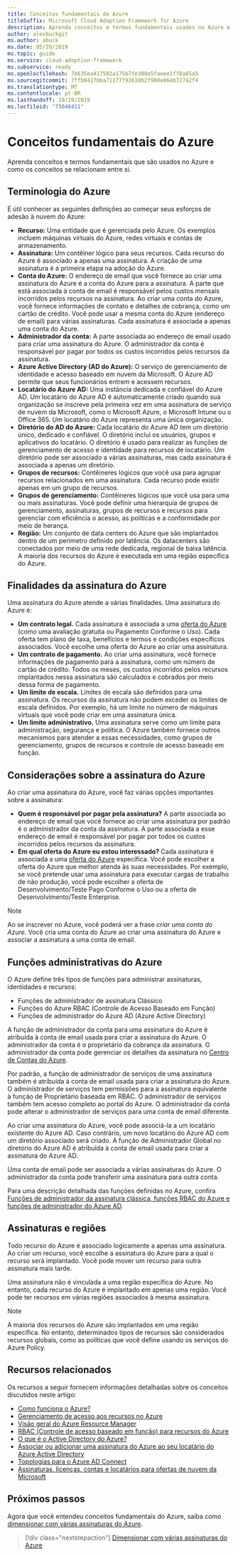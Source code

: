```yaml
---
title: Conceitos fundamentais do Azure
titleSuffix: Microsoft Cloud Adoption Framework for Azure
description: Aprenda conceitos e termos fundamentais usados no Azure e como os conceitos se relacionam entre si.
author: alexbuckgit
ms.author: abuck
ms.date: 05/20/2019
ms.topic: guide
ms.service: cloud-adoption-framework
ms.subservice: ready
ms.openlocfilehash: 7b635ea417502a175b7fe308e5faeee1ff8a65a5
ms.sourcegitcommit: 7ffb0427bba71177f92618b2f980e864b72742f4
ms.translationtype: MT
ms.contentlocale: pt-BR
ms.lasthandoff: 10/29/2019
ms.locfileid: "73048411"
---
```

# <a name="azure-fundamental-concepts"></a>Conceitos fundamentais do Azure

Aprenda conceitos e termos fundamentais que são usados no Azure e como os conceitos se relacionam entre si.

## <a name="azure-terminology"></a>Terminologia do Azure

É útil conhecer as seguintes definições ao começar seus esforços de adesão à nuvem do Azure:

- **Recurso:** Uma entidade que é gerenciada pelo Azure. Os exemplos incluem máquinas virtuais do Azure, redes virtuais e contas de armazenamento.
- **Assinatura:** Um contêiner lógico para seus recursos. Cada recurso do Azure é associado a apenas uma assinatura. A criação de uma assinatura é a primeira etapa na adoção do Azure.
- **Conta do Azure:** O endereço de email que você fornece ao criar uma assinatura do Azure é a conta do Azure para a assinatura. A parte que está associada à conta de email é responsável pelos custos mensais incorridos pelos recursos na assinatura. Ao criar uma conta do Azure, você fornece informações de contato e detalhes de cobrança, como um cartão de crédito. Você pode usar a mesma conta do Azure (endereço de email) para várias assinaturas. Cada assinatura é associada a apenas uma conta do Azure.
- **Administrador da conta:** A parte associada ao endereço de email usado para criar uma assinatura do Azure. O administrador da conta é responsável por pagar por todos os custos incorridos pelos recursos da assinatura.
- **Azure Active Directory (AD do Azure):** O serviço de gerenciamento de identidade e acesso baseado em nuvem da Microsoft. O Azure AD permite que seus funcionários entrem e acessem recursos.
- **Locatário do Azure AD:** Uma instância dedicada e confiável do Azure AD. Um locatário do Azure AD é automaticamente criado quando sua organização se inscreve pela primeira vez em uma assinatura de serviço de nuvem da Microsoft, como o Microsoft Azure, o Microsoft Intune ou o Office 365. Um locatário do Azure representa uma única organização.
- **Diretório do AD do Azure:** Cada locatário do Azure AD tem um diretório único, dedicado e confiável. O diretório inclui os usuários, grupos e aplicativos do locatário. O diretório é usado para realizar as funções de gerenciamento de acesso e identidade para recursos de locatário. Um diretório pode ser associado a várias assinaturas, mas cada assinatura é associada a apenas um diretório.
- **Grupos de recursos:** Contêineres lógicos que você usa para agrupar recursos relacionados em uma assinatura. Cada recurso pode existir apenas em um grupo de recursos.
- **Grupos de gerenciamento:** Contêineres lógicos que você usa para uma ou mais assinaturas. Você pode definir uma hierarquia de grupos de gerenciamento, assinaturas, grupos de recursos e recursos para gerenciar com eficiência o acesso, as políticas e a conformidade por meio de herança.
- **Região:** Um conjunto de data centers do Azure que são implantados dentro de um perímetro definido por latência. Os datacenters são conectados por meio de uma rede dedicada, regional de baixa latência. A maioria dos recursos do Azure é executada em uma região específica do Azure.

## <a name="azure-subscription-purposes"></a>Finalidades da assinatura do Azure

Uma assinatura do Azure atende a várias finalidades. Uma assinatura do Azure é:

- **Um contrato legal.** Cada assinatura é associada a uma [oferta do Azure](https://azure.microsoft.com/support/legal/offer-details) (como uma avaliação gratuita ou Pagamento Conforme o Uso). Cada oferta tem plano de taxa, benefícios e termos e condições específicos associados. Você escolhe uma oferta do Azure ao criar uma assinatura.
- **Um contrato de pagamento.** Ao criar uma assinatura, você fornece informações de pagamento para a assinatura, como um número de cartão de crédito. Todos os meses, os custos incorridos pelos recursos implantados nessa assinatura são calculados e cobrados por meio dessa forma de pagamento.
- **Um limite de escala.** Limites de escala são definidos para uma assinatura. Os recursos da assinatura não podem exceder os limites de escala definidos. Por exemplo, há um limite no número de máquinas virtuais que você pode criar em uma assinatura única.
- **Um limite administrativo.** Uma assinatura serve como um limite para administração, segurança e política. O Azure também fornece outros mecanismos para atender a essas necessidades, como grupos de gerenciamento, grupos de recursos e controle de acesso baseado em função.

## <a name="azure-subscription-considerations"></a>Considerações sobre a assinatura do Azure

Ao criar uma assinatura do Azure, você faz várias opções importantes sobre a assinatura:

- **Quem é responsável por pagar pela assinatura?** A parte associada ao endereço de email que você fornece ao criar uma assinatura por padrão é o administrador da conta da assinatura. A parte associada a esse endereço de email é responsável por pagar por todos os custos incorridos pelos recursos da assinatura.
- **Em qual oferta do Azure eu estou interessado?** Cada assinatura é associada a uma [oferta do Azure](https://azure.microsoft.com/support/legal/offer-details) específica. Você pode escolher a oferta do Azure que melhor atenda às suas necessidades. Por exemplo, se você pretende usar uma assinatura para executar cargas de trabalho de não produção, você pode escolher a oferta de Desenvolvimento/Teste Pago Conforme o Uso ou a oferta de Desenvolvimento/Teste Enterprise.

> [!NOTE]
> Ao se inscrever no Azure, você poderá ver a frase *criar uma conta do Azure*. Você cria uma conta do Azure ao criar uma assinatura do Azure e associar a assinatura a uma conta de email.

## <a name="azure-administrative-roles"></a>Funções administrativas do Azure

O Azure define três tipos de funções para administrar assinaturas, identidades e recursos:

- Funções de administrador de assinatura Clássico
- Funções do Azure RBAC (Controle de Acesso Baseado em Função)
- Funções de administrador do Azure AD (Azure Active Directory)

A função de administrador da conta para uma assinatura do Azure é atribuída à conta de email usada para criar a assinatura do Azure. O administrador da conta é o proprietário da cobrança da assinatura. O administrador da conta pode gerenciar os detalhes da assinatura no [Centro de Contas do Azure](https://account.azure.com/Subscriptions).

Por padrão, a função de administrador de serviços de uma assinatura também é atribuída à conta de email usada para criar a assinatura do Azure. O administrador de serviços tem permissões para a assinatura equivalente à função de Proprietário baseada em RBAC. O administrador de serviços também tem acesso completo ao portal do Azure. O administrador da conta pode alterar o administrador de serviços para uma conta de email diferente.

Ao criar uma assinatura do Azure, você pode associá-la a um locatário existente do Azure AD. Caso contrário, um novo locatário do Azure AD com um diretório associado será criado. A função de Administrador Global no diretório do Azure AD é atribuída à conta de email usada para criar a assinatura do Azure AD.

Uma conta de email pode ser associada a várias assinaturas do Azure. O administrador da conta pode transferir uma assinatura para outra conta.

Para uma descrição detalhada das funções definidas no Azure, confira [Funções de administrador da assinatura clássica, funções RBAC do Azure e funções de administrador do Azure AD](https://docs.microsoft.com/azure/role-based-access-control/rbac-and-directory-admin-roles).

## <a name="subscriptions-and-regions"></a>Assinaturas e regiões

Todo recurso do Azure é associado logicamente a apenas uma assinatura. Ao criar um recurso, você escolhe a assinatura do Azure para a qual o recurso será implantado. Você pode mover um recurso para outra assinatura mais tarde.

Uma assinatura não é vinculada a uma região específica do Azure. No entanto, cada recurso do Azure é implantado em apenas uma região. Você pode ter recursos em várias regiões associados à mesma assinatura.

> [!NOTE]
> A maioria dos recursos do Azure são implantados em uma região específica. No entanto, determinados tipos de recursos são considerados recursos globais, como as políticas que você define usando os serviços do Azure Policy.

## <a name="related-resources"></a>Recursos relacionados

Os recursos a seguir fornecem informações detalhadas sobre os conceitos discutidos neste artigo:

- [Como funciona o Azure?](../../getting-started/what-is-azure.md)
- [Gerenciamento de acesso aos recursos no Azure](../../govern/resource-consistency/resource-access-management.md)
- [Visão geral do Azure Resource Manager](https://docs.microsoft.com/azure/azure-resource-manager/resource-group-overview)
- [RBAC (Controle de acesso baseado em função) para recursos do Azure](https://docs.microsoft.com/azure/role-based-access-control/overview)
- [O que é o Active Directory do Azure?](https://docs.microsoft.com/azure/active-directory/fundamentals/active-directory-whatis)
- [Associar ou adicionar uma assinatura do Azure ao seu locatário do Azure Active Directory](https://docs.microsoft.com/azure/active-directory/fundamentals/active-directory-how-subscriptions-associated-directory)
- [Topologias para o Azure AD Connect](https://docs.microsoft.com/azure/active-directory/hybrid/plan-connect-topologies)
- [Assinaturas, licenças, contas e locatários para ofertas de nuvem da Microsoft](/office365/enterprise/subscriptions-licenses-accounts-and-tenants-for-microsoft-cloud-offerings)

## <a name="next-steps"></a>Próximos passos

Agora que você entendeu conceitos fundamentais do Azure, saiba como [dimensionar com várias assinaturas do Azure](./scaling-subscriptions.md).

> [!div class="nextstepaction"]
> [Dimensionar com várias assinaturas do Azure](./scaling-subscriptions.md)
